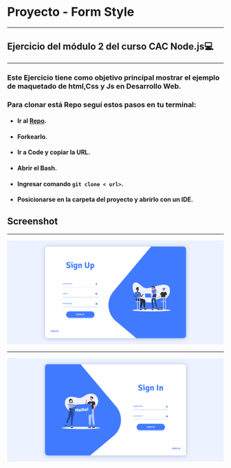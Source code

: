 # Proyecto - Form Style
***
## Ejercicio del módulo 2 del curso CAC Node.js💻
***
### Este Ejercicio tiene como objetivo principal mostrar el ejemplo de maquetado de html,Css y Js en Desarrollo Web.
### Para clonar está Repo seguí estos pasos en tu terminal:
- #### Ir al [Repo](https://github.com/Pame-85/my-profile-card).
- #### Forkearlo.
- #### Ir a Code y copiar la URL.
- #### Abrir el Bash.
- #### Ingresar comando ```git clone < url>```.
- #### Posicionarse en la carpeta del proyecto y abrirlo con un IDE.
## Screenshot
*****
![imagen](/images/signup.png)
****
![imagen](/images/signin.png)